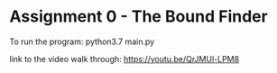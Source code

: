 # Assignment 0 - The Bound Finder

To run the program:
python3.7 main.py

link to the video walk through: https://youtu.be/QrJMUl-LPM8
